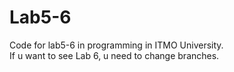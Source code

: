 # Lab5-6
Code for lab5-6 in programming in ITMO University. <br />
If u want to see Lab 6, u need to change branches.
